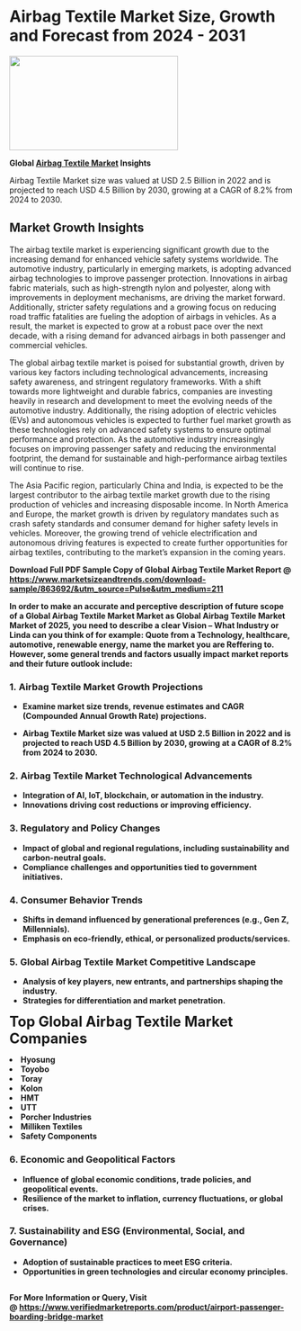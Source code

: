 <H1>Airbag Textile Market Size, Growth and Forecast from 2024 - 2031</H1><img class="aligncenter size-medium wp-image-584254" src="https://thirdeyenews.in/wp-content/uploads/2024/09/Global-Market-Research-300x168.jpeg" alt="" width="300" height="168" /><p><strong>Global&nbsp;<a href="https://www.marketsizeandtrends.com/download-sample/863692/&amp;utm_source=Pulse&amp;utm_medium=211">Airbag Textile Market</a> Insights</strong></p><p>Airbag Textile Market size was valued at USD 2.5 Billion in 2022 and is projected to reach USD 4.5 Billion by 2030, growing at a CAGR of 8.2% from 2024 to 2030.</p><p><h2>Market Growth Insights</h2> <p>The airbag textile market is experiencing significant growth due to the increasing demand for enhanced vehicle safety systems worldwide. The automotive industry, particularly in emerging markets, is adopting advanced airbag technologies to improve passenger protection. Innovations in airbag fabric materials, such as high-strength nylon and polyester, along with improvements in deployment mechanisms, are driving the market forward. Additionally, stricter safety regulations and a growing focus on reducing road traffic fatalities are fueling the adoption of airbags in vehicles. As a result, the market is expected to grow at a robust pace over the next decade, with a rising demand for advanced airbags in both passenger and commercial vehicles.</p> <p><strong></strong></p> <p>The global airbag textile market is poised for substantial growth, driven by various key factors including technological advancements, increasing safety awareness, and stringent regulatory frameworks. With a shift towards more lightweight and durable fabrics, companies are investing heavily in research and development to meet the evolving needs of the automotive industry. Additionally, the rising adoption of electric vehicles (EVs) and autonomous vehicles is expected to further fuel market growth as these technologies rely on advanced safety systems to ensure optimal performance and protection. As the automotive industry increasingly focuses on improving passenger safety and reducing the environmental footprint, the demand for sustainable and high-performance airbag textiles will continue to rise.</p> <p>The Asia Pacific region, particularly China and India, is expected to be the largest contributor to the airbag textile market growth due to the rising production of vehicles and increasing disposable income. In North America and Europe, the market growth is driven by regulatory mandates such as crash safety standards and consumer demand for higher safety levels in vehicles. Moreover, the growing trend of vehicle electrification and autonomous driving features is expected to create further opportunities for airbag textiles, contributing to the market’s expansion in the coming years.</p> <p><strong></p><p><span class=""><strong>Download Full PDF Sample Copy of Global Airbag Textile Market Report</strong> @ <a href="https://www.marketsizeandtrends.com/download-sample/863692/&amp;utm_source=Pulse&amp;utm_medium=211" target="_blank">https://www.marketsizeandtrends.com/download-sample/863692/&amp;utm_source=Pulse&amp;utm_medium=211</a></span></p><p>In order to make an accurate and perceptive description of future scope of a Global&nbsp;Airbag Textile Market Market as Global&nbsp;Airbag Textile Market Market of 2025, you need to describe a clear Vision &ndash; What Industry or Linda can you think of for example: Quote from a Technology, healthcare, automotive, renewable energy, name the market you are Reffering to. However, some general trends and factors usually impact market reports and their future outlook include:</p><h3>1.&nbsp;<strong>Airbag Textile Market Growth Projections</strong></h3><ul><li>Examine market size trends, revenue estimates and CAGR (Compounded Annual Growth Rate) projections.</li><li><p>Airbag Textile Market size was valued at USD 2.5 Billion in 2022 and is projected to reach USD 4.5 Billion by 2030, growing at a CAGR of 8.2% from 2024 to 2030.</p></li></ul><h3>2.&nbsp;<strong>Airbag Textile Market Technological Advancements</strong></h3><ul><li>Integration of AI, IoT, blockchain, or automation in the industry.</li><li>Innovations driving cost reductions or improving efficiency.</li></ul><h3>3.&nbsp;<strong>Regulatory and Policy Changes</strong></h3><ul><li>Impact of global and regional regulations, including sustainability and carbon-neutral goals.</li><li>Compliance challenges and opportunities tied to government initiatives.</li></ul><h3>4.&nbsp;<strong>Consumer Behavior Trends</strong></h3><ul><li>Shifts in demand influenced by generational preferences (e.g., Gen Z, Millennials).</li><li>Emphasis on eco-friendly, ethical, or personalized products/services.</li></ul><h3>5.&nbsp;<strong>Global Airbag Textile Market Competitive Landscape</strong></h3><ul><li>Analysis of key players, new entrants, and partnerships shaping the industry.</li><li>Strategies for differentiation and market penetration.</li></ul><p data-pm-slice="1 1 []"><span style="color: inherit; font-family: inherit; font-size: 25px;">Top Global Airbag Textile Market Companies</span></p><div class="" data-test-id=""><p><li>Hyosung</li><li> Toyobo</li><li> Toray</li><li> Kolon</li><li> HMT</li><li> UTT</li><li> Porcher Industries</li><li> Milliken Textiles</li><li> Safety Components</li></p></div><h3>6.&nbsp;<strong>Economic and Geopolitical Factors</strong></h3><ul><li>Influence of global economic conditions, trade policies, and geopolitical events.</li><li>Resilience of the market to inflation, currency fluctuations, or global crises.</li></ul><h3>7.&nbsp;<strong>Sustainability and ESG (Environmental, Social, and Governance)</strong></h3><ul><li>Adoption of sustainable practices to meet ESG criteria.</li><li>Opportunities in green technologies and circular economy principles.</li></ul><h2><strong style="font-size: 14px;">For More Information or Query, Visit @&nbsp;</strong><a style="background-color: #ffffff; font-size: 14px;" href="https://www.marketsizeandtrends.com/report/airbag-textile-market/" target="_blank">https://www.verifiedmarketreports.com/product/airport-passenger-boarding-bridge-market</a></h2>
